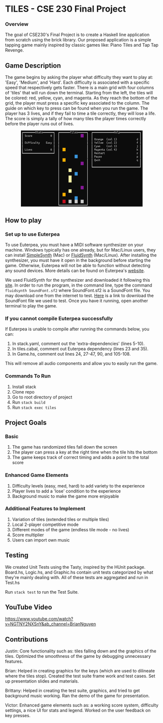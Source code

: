 # TILES - CSE 230 Final Project

### Overview

The goal of CSE230's Final Project is to create a Haskell line application from scratch using the brick library. Our proposed application is a simple tapping game mainly inspired by classic games like: Piano Tiles and Tap Tap Revenge.

## Game Description

The game begins by asking the player what difficulty they want to play at: 'Easy', 'Medium', and 'Hard'. Each difficulty is associated with a specific speed that respectively gets faster. There is a main grid with four columns of 'tiles' that will run down the terminal. Starting from the left, the tiles will be colored: red, yellow, cyan, and magenta. As they reach the bottom of the grid, the player must press a specific key associated to the column. The guide on which key to press can be found when you run the game. The player has 3 lives, and if they fail to time a tile correctly, they will lose a life. The score is simply a tally of how many tiles the player times correctly before the player runs out of lives.

<p align="center">
<img src="tiles.png" width="400" height="250" />
</p>

## How to play

### Set up to use Euterpea

To use Euterpea, you must have a MIDI software synthesizer on your machine. Windows typically has one already, but for Mac/Linux users, they can install [SimpleSynth](https://github.com/notahat/simplesynth) (Mac) or [FluidSynth](https://www.fluidsynth.org/) (Mac/Linux). After installing the synthesizer, you must have it open in the background before starting the game. Otherwise, Euterpea will not be able to function without detecting any sound devices. More details can be found on Euterpea's [website](https://www.euterpea.com/).

We used FluidSynth for the synthesizer and downloaded it following this [site](https://github.com/FluidSynth/fluidsynth/wiki/Download). In order to run the program, in the command line, type the command <code>fluidsynth SoundFont.sf2</code> where SoundFont.sf2 is a SoundFont file. You may download one from the internet to test. [Here](https://sites.google.com/view/hed-sounds/salamander-c5-light?pli=1) is a link to download the SoundFont file we used to test. Once you have it running, open another terminal to play the game.

### If you cannot compile Euterpea successfully

If Euterpea is unable to compile after running the commands below, you can:

1. In stack.yaml, comment out the 'extra-dependencies' (lines 5-10).
2. In tiles.cabal, comment out Euterpea dependency (lines 23 and 35).
3. In Game.hs, comment out lines 24, 27-47, 90, and 105-108.

This will remove all audio components and allow you to easily run the game.

### Commands To Run

1. Install stack
2. Clone repo
3. Go to root directory of project
4. Run <code>stack build</code>
5. Run <code>stack exec tiles</code>

## Project Goals

### Basic

1. The game has randomized tiles fall down the screen
2. The player can press a key at the right time when the tile hits the bottom
3. The game keeps track of correct timing and adds a point to the total score

### Enhanced Game Elements

1. Difficulty levels (easy, med, hard) to add variety to the experience
2. Player lives to add a 'lose' condition to the experience
3. Background music to make the game more enjoyable

### Additional Features to Implement

1. Variation of tiles (extended tiles or multiple tiles)
2. Local 2-player competitive mode
3. Different modes of the game (endless tile mode - no lives)
4. Score multiplier
5. Users can import own music

## Testing

We created Unit Tests using the Tasty, inspired by the HUnit package. Board.hs, Logic.hs, and Graphic.hs contain unit tests categorized by what they're mainly dealing with. All of these tests are aggregated and run in Test.hs

Run <code>stack test</code> to run the Test Suite.

## YouTube Video

https://www.youtube.com/watch?v=NGTNY2NXSnY&ab_channel=BrianNguyen

## Contributions

Justin:
Core functionality such as: tiles falling down and the graphics of the tiles. Optimized the smoothness of the game by debugging unnecessary features.

Brian:
Helped in creating graphics for the keys (which are used to dilineate where the tiles stop). Created the test suite frame work and test cases. Set up presentation slides and materials.

Brittany:
Helped in creating the test suite, graphics, and tried to get background music working. Ran the demo of the game for presentation.

Victor:
Enhanced game elements such as: a working score system, difficulty settings, a nice UI for stats and legend. Worked on the user feedback on key presses.
